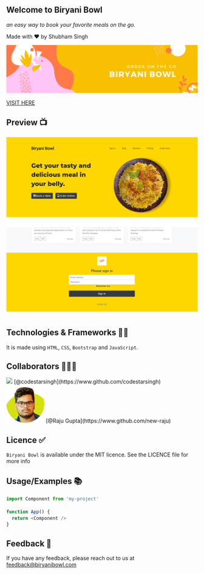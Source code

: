 ## Welcome to Biryani Bowl
_an easy way to book your favorite meals on the go._

Made with ❤️ by Shubham Singh

![image](biryani-bowl.png)

[VISIT HERE](https://codestarsingh.github.io/biryanibowl/ "Click here")

## Preview 📺

![App Screenshot](preview1.png)
<br>
![App Screenshot](preview2.png)

## Technologies & Frameworks 👨‍💻

It is made using `HTML`, `CSS`, `Bootstrap` and `JavaScript`.

## Collaborators 🧑‍🤝‍🧑

<p float="left">
  <img src="/me.png" width="100" />
  [@codestarsingh](https://www.github.com/codestarsingh)
  <img src="/raju-profile.jpg" width="100" />
  [@Raju Gupta](https://www.github.com/new-raju)
</p>

## Licence ✅

`Biryani Bowl` is available under the MIT licence. See the LICENCE file for more info


## Usage/Examples 📚

```javascript
import Component from 'my-project'

function App() {
  return <Component />
}
```

## Feedback 🛃

If you have any feedback, please reach out to us at feedback@biryanibowl.com

  
